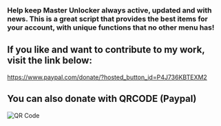 ### Help keep Master Unlocker always active, updated and with news. This is a great script that provides the best items for your account, with unique functions that no other menu has!

## If you like and want to contribute to my work, visit the link below:
https://www.paypal.com/donate/?hosted_button_id=P4J736KBTEXM2

## You can also donate with QRCODE (Paypal)
![QR Code](https://user-images.githubusercontent.com/79918850/208558535-d4a551f2-f4f1-42d2-bf56-84a833b1e81f.png)
